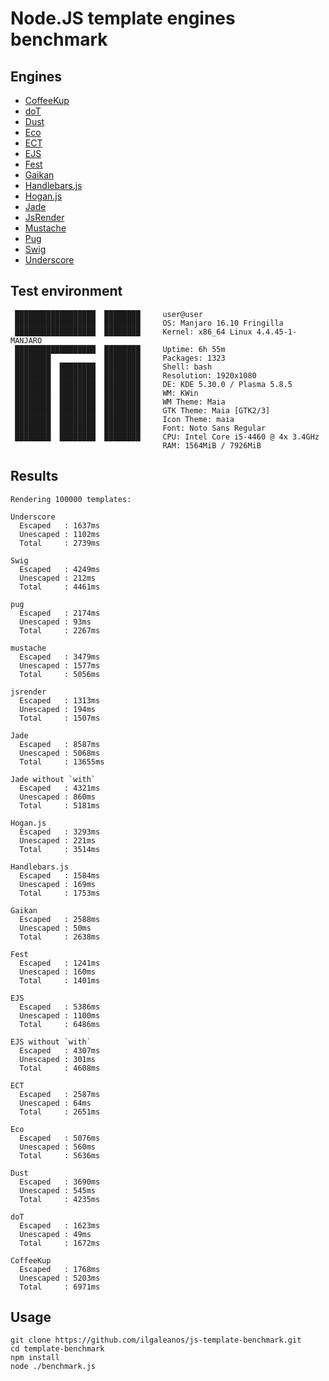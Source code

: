 # Node.JS template engines benchmark

## Engines

- [CoffeeKup](https://github.com/mauricemach/coffeekup)
- [doT](https://github.com/olado/doT)
- [Dust](https://github.com/linkedin/dustjs)
- [Eco](https://github.com/sstephenson/eco)
- [ECT](https://github.com/baryshev/ect)
- [EJS](https://github.com/visionmedia/ejs)
- [Fest](https://github.com/mailru/fest)
- [Gaikan](https://github.com/Deathspike/gaikan)
- [Handlebars.js](https://github.com/wycats/handlebars.js/)
- [Hogan.js](https://github.com/twitter/hogan.js)
- [Jade](https://github.com/visionmedia/jade)
- [JsRender](https://github.com/BorisMoore/jsrender)
- [Mustache](https://github.com/janl/mustache.js/)
- [Pug](https://github.com/pugjs)
- [Swig](https://github.com/paularmstrong/swig)
- [Underscore](https://github.com/documentcloud/underscore)

## Test environment

	 ██████████████████  ████████     user@user
	 ██████████████████  ████████     OS: Manjaro 16.10 Fringilla
	 ██████████████████  ████████     Kernel: x86_64 Linux 4.4.45-1-MANJARO
	 ██████████████████  ████████     Uptime: 6h 55m
	 ████████            ████████     Packages: 1323
	 ████████  ████████  ████████     Shell: bash
	 ████████  ████████  ████████     Resolution: 1920x1080
	 ████████  ████████  ████████     DE: KDE 5.30.0 / Plasma 5.8.5
	 ████████  ████████  ████████     WM: KWin
	 ████████  ████████  ████████     WM Theme: Maia
	 ████████  ████████  ████████     GTK Theme: Maia [GTK2/3]
	 ████████  ████████  ████████     Icon Theme: maia
	 ████████  ████████  ████████     Font: Noto Sans Regular
	 ████████  ████████  ████████     CPU: Intel Core i5-4460 @ 4x 3.4GHz
                                 	  RAM: 1564MiB / 7926MiB


## Results

	Rendering 100000 templates:

	Underscore
	  Escaped   : 1637ms
	  Unescaped : 1102ms
	  Total     : 2739ms

	Swig
	  Escaped   : 4249ms
	  Unescaped : 212ms
	  Total     : 4461ms

	pug
	  Escaped   : 2174ms
	  Unescaped : 93ms
	  Total     : 2267ms

	mustache
	  Escaped   : 3479ms
	  Unescaped : 1577ms
	  Total     : 5056ms

	jsrender
	  Escaped   : 1313ms
	  Unescaped : 194ms
	  Total     : 1507ms

	Jade
	  Escaped   : 8587ms
	  Unescaped : 5068ms
	  Total     : 13655ms

	Jade without `with`
	  Escaped   : 4321ms
	  Unescaped : 860ms
	  Total     : 5181ms

	Hogan.js
	  Escaped   : 3293ms
	  Unescaped : 221ms
	  Total     : 3514ms

	Handlebars.js
	  Escaped   : 1584ms
	  Unescaped : 169ms
	  Total     : 1753ms

	Gaikan
	  Escaped   : 2588ms
	  Unescaped : 50ms
	  Total     : 2638ms

	Fest
	  Escaped   : 1241ms
	  Unescaped : 160ms
	  Total     : 1401ms

	EJS
	  Escaped   : 5386ms
	  Unescaped : 1100ms
	  Total     : 6486ms

	EJS without `with`
	  Escaped   : 4307ms
	  Unescaped : 301ms
	  Total     : 4608ms

	ECT
	  Escaped   : 2587ms
	  Unescaped : 64ms
	  Total     : 2651ms

	Eco
	  Escaped   : 5076ms
	  Unescaped : 560ms
	  Total     : 5636ms

	Dust
	  Escaped   : 3690ms
	  Unescaped : 545ms
	  Total     : 4235ms

	doT
	  Escaped   : 1623ms
	  Unescaped : 49ms
	  Total     : 1672ms

	CoffeeKup
	  Escaped   : 1768ms
	  Unescaped : 5203ms
	  Total     : 6971ms

	
	


## Usage

	git clone https://github.com/ilgaleanos/js-template-benchmark.git
	cd template-benchmark
	npm install
	node ./benchmark.js
